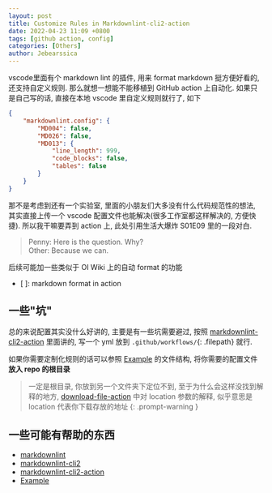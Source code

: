 ```yaml
---
layout: post
title: Customize Rules in Markdownlint-cli2-action
date: 2022-04-23 11:09 +0800
tags: [github action, config]
categories: [Others]
author: Jebearssica
---
```


vscode里面有个 markdown lint 的插件, 用来 format markdown 挺方便好看的, 还支持自定义规则. 那么就想一想能不能移植到 GitHub action 上自动化. 如果只是自己写的话, 直接在本地 vscode 里自定义规则就行了, 如下

```json
{
    "markdownlint.config": {
        "MD004": false,
        "MD026": false,
        "MD013": {
            "line_length": 999,
            "code_blocks": false,
            "tables": false
        }
    }
}
```

那不是考虑到还有一个实验室, 里面的小朋友们大多没有什么代码规范性的想法, 其实直接上传一个 vscode 配置文件也能解决(很多工作室都这样解决的, 方便快捷). 所以我干嘛要弄到 action 上, 此处引用生活大爆炸 S01E09 里的一段对白.

> Penny: Here is the question. Why?\
> Other: Because we can.

后续可能加一些类似于 OI Wiki 上的自动 format 的功能

- [ ]: markdown format in action

## 一些"坑"

总的来说配置其实没什么好讲的, 主要是有一些坑需要避过, 按照 [markdownlint-cli2-action](https://github.com/DavidAnson/markdownlint-cli2-action) 里面讲的, 写一个 yml 放到 `.github/workflows/`{: .filepath} 就行.

如果你需要定制化规则的话可以参照 [Example](https://github.com/chef/chef-web-docs/blob/main/.github/workflows/lint.yml) 的文件结构, 将你需要的配置文件**放入 repo 的根目录**

> 一定是根目录, 你放到另一个文件夹下定位不到, 至于为什么会这样没找到解释的地方, [download-file-action](https://github.com/carlosperate/download-file-action) 中对 location 参数的解释, 似乎意思是 location 代表你下载存放的地址
{: .prompt-warning }

## 一些可能有帮助的东西

* [markdownlint](https://github.com/DavidAnson/markdownlint)
* [markdownlint-cli2](https://github.com/DavidAnson/markdownlint-cli2)
* [markdownlint-cli2-action](https://github.com/DavidAnson/markdownlint-cli2-action)
* [Example](https://github.com/chef/chef-web-docs/blob/main/.github/workflows/lint.yml)

